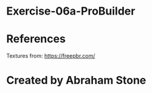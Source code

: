 # Exercise-06a-ProBuilder

# References

Textures from: https://freepbr.com/

# Created by Abraham Stone
